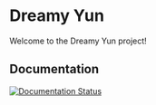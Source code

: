 # Dreamy Yun

Welcome to the Dreamy Yun project!

## Documentation

[![Documentation Status](https://readthedocs.org/projects/exe/badge/?version=latest)](https://exe2.readthedocs.io/en/latest/)


